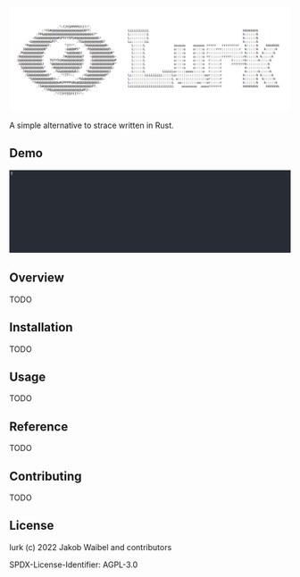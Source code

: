![Lurk logo](./assets/logo.png)

A simple alternative to strace written in Rust.

## Demo

![Demo](assets/screencast.svg)

## Overview

TODO

## Installation

TODO

## Usage

TODO

## Reference

TODO

## Contributing

TODO

## License

lurk (c) 2022 Jakob Waibel and contributors

SPDX-License-Identifier: AGPL-3.0